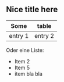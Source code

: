 ## Nice title here

|Some|table|
|----|-----|
|entry 1|entry 2|


Oder eine Liste:
- Item 2
- Item 5
- item bla bla 
